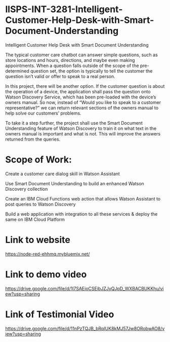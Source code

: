 # llSPS-INT-3281-Intelligent-Customer-Help-Desk-with-Smart-Document-Understanding
Intelligent Customer Help Desk with Smart Document Understanding

The typical customer care chatbot can answer simple questions, such as store locations and hours, directions, and maybe even making appointments. When a question falls outside of the scope of the pre-determined question set, the option is typically to tell the customer the question isn’t valid or offer to speak to a real person.

In this project, there will be another option. If the customer question is about the operation of a device, the application shall pass the question onto Watson Discovery Service, which has been pre-loaded with the device’s owners manual. So now, instead of “Would you like to speak to a customer representative?” we can return relevant sections of the owners manual to help solve our customers’ problems.

To take it a step further, the project shall use the Smart Document Understanding feature of Watson Discovery to train it on what text in the owners manual is important and what is not. This will improve the answers returned from the queries.

# Scope of Work:

Create a customer care dialog skill in Watson Assistant

Use Smart Document Understanding to build an enhanced Watson Discovery collection

Create an IBM Cloud Functions web action that allows Watson Assistant to post queries to Watson Discovery

Build a web application with integration to all these services & deploy the same on IBM Cloud Platform

# Link to website
https://node-red-ehhmq.mybluemix.net/

# Link to demo video
https://drive.google.com/file/d/1l7SAEioCSEibJZJyQJpD_WXBACBUKKhu/view?usp=sharing

# Link of Testimonial Video
https://drive.google.com/file/d/11nPzTQJB_bRqIUK8kMJ57Jw8ORobwAO8/view?usp=sharing
